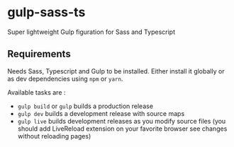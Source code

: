 # gulp-sass-ts

Super lightweight Gulp figuration for Sass and Typescript

## Requirements

Needs Sass, Typescript and Gulp to be installed. Either install it globally or as dev dependencies using `npm` or `yarn`.

Available tasks are :
* `gulp build` or `gulp` builds a production release
* `gulp dev` builds a development release with source maps
* `gulp live` builds development releases as you modify source files (you should add LiveReload extension on your favorite browser see changes without reloading pages)
